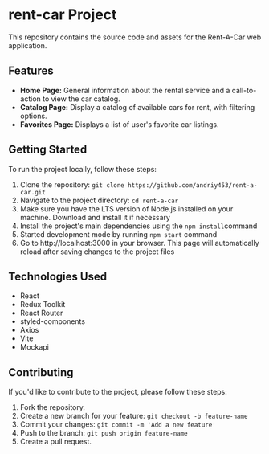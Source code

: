 # rent-car Project

This repository contains the source code and assets for the Rent-A-Car web application. 

## Features

- **Home Page:** General information about the rental service and a call-to-action to view the car catalog.
- **Catalog Page:** Display a catalog of available cars for rent, with filtering options.
- **Favorites Page:** Displays a list of user's favorite car listings.

## Getting Started

To run the project locally, follow these steps:

1. Clone the repository: `git clone https://github.com/andriy453/rent-a-car.git`
2. Navigate to the project directory: `cd rent-a-car`
3. Make sure you have the LTS version of Node.js installed on your machine. Download and install it if necessary
4. Install the project's main dependencies using the `npm install`command
5. Started development mode by running `npm start` command
6. Go to http://localhost:3000 in your browser. This page will automatically reload after saving changes to the project files

## Technologies Used

- React
- Redux Toolkit
- React Router
- styled-components
- Axios
- Vite
- Mockapi

## Contributing

If you'd like to contribute to the project, please follow these steps:

1. Fork the repository.
2. Create a new branch for your feature: `git checkout -b feature-name`
3. Commit your changes: `git commit -m 'Add a new feature'`
4. Push to the branch: `git push origin feature-name`
5. Create a pull request.
